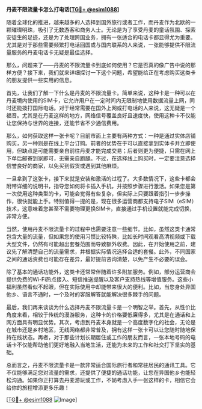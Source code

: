 **丹麦不限流量卡怎么打电话[[TG💪+ @esim1088](https://t.me/s/esim1088)]**

随着全球化的推进，越来越多的人选择到国外旅行或者工作，而丹麦作为北欧的一颗璀璨明珠，吸引了无数游客和商务人士。无论是为了享受丹麦的童话氛围、探索安徒生的足迹，还是为了处理跨国业务，拥有一张适合的电话卡都显得尤为重要。尤其是对于那些需要频繁打电话回国或与国内联系的人来说，一张能够提供不限流量服务的丹麦电话卡无疑是最佳选择。

那么，问题来了——丹麦的不限流量卡到底如何使用？它是否真的像广告中说的那样方便？接下来，我们就来详细探讨一下这个问题，希望能给正在考虑购买这类卡的朋友提供一些实用的信息。

首先，让我们了解一下什么是丹麦的不限流量卡。简单来说，这种卡是一种可以在丹麦境内使用的SIM卡，它允许用户在一定时间内无限制地使用数据流量上网，同时还能拨打国际电话。对于经常需要在国外上网或打电话的人来说，这无疑是一个福音。尤其是在丹麦这样的地方，网络信号覆盖良好且速度快，使用这种卡不仅能让您保持与世界的连接，还能节省不少通信费用。

那么，如何获取这样一张卡呢？目前市面上主要有两种方式：一种是通过实体店铺购买，另一种则是在线上平台订购。前者的优势在于可以直接拿到实体卡并立即使用，但缺点是可能需要亲自前往丹麦才能完成交易；后者则更为便捷，只需在网上下单后邮寄到家即可，无需亲自跑腿。不过，在选择线上购买时，一定要注意选择信誉良好的商家，以免买到假货或遇到其他麻烦。

一旦拿到了这张卡，接下来就是安装和激活的过程了。大多数情况下，这些卡都会附带详细的说明书，指导您如何将卡插入手机，并按照步骤进行激活。如果您是第一次使用这种类型的卡，可能会觉得有些复杂，但实际上只要跟着指引一步步操作，很快就能上手。特别值得一提的是，现在很多运营商都支持电子SIM（eSIM）技术，这意味着您甚至不需要物理更换SIM卡，直接通过手机设置就能完成切换，非常方便。

当然，使用丹麦不限流量卡的过程中也需要注意一些细节。比如，虽然这类卡通常包含大量的流量，但如果您的使用习惯比较特殊，比如长时间观看高清视频或下载大型文件，仍然有可能超出套餐范围而导致额外收费。因此，在开始使用之前，建议先了解清楚自己的流量需求，并根据实际情况选择合适的套餐。此外，不同国家之间的通话资费也可能存在差异，最好提前咨询清楚，以免产生不必要的误会。

除了基本的通话功能外，这类卡还常常伴随着许多附加服务。例如，部分运营商会提供免费的Wi-Fi热点接入、短信推送提醒以及客户支持热线等增值服务。这些小福利虽然看似不起眼，但在实际使用中却能带来很大的便利。比如，当您身处异国他乡、语言不通时，一个及时的客服解答就能解决很多棘手的问题。

最后，我们再来谈谈为什么选择丹麦不限流量卡是一个明智之举。首先，从性价比角度来看，相较于传统的漫游服务，这种卡的价格要低廉得多，尤其是在通话和上网方面具有明显优势。其次，考虑到丹麦本身就是一个高度数字化的社会，无论是在城市还是乡村地区，无线网络都非常普及，拥有这样一张卡可以让您随时随地保持在线状态。再者，对于那些计划长期居住或工作的朋友而言，一张本地号码的电话卡不仅能帮助他们更好地融入当地生活，还能为未来的工作和社交打下坚实的基础。

总而言之，丹麦不限流量卡是一款非常适合国际旅行者和常驻居民的通讯工具。它不仅能够满足您对流量的需求，还提供了便捷的通话功能，让您在异国他乡也能轻松沟通。如果你正打算去丹麦游玩或工作，不妨考虑入手一张这样的卡，相信它会给你的旅程增添更多乐趣！

[[TG💪+ @esim1088](https://t.me/s/esim1088) ![Image](https://i.postimg.cc/4NQfJmqS/Snipaste-2025-05-13-00-14-12.png)]